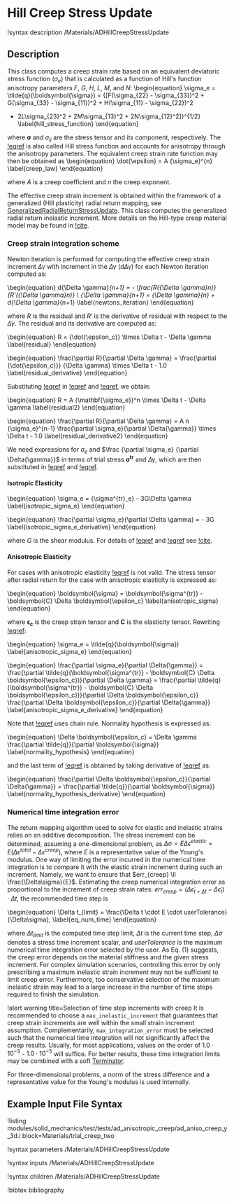 # Hill Creep Stress Update

!syntax description /Materials/ADHillCreepStressUpdate

## Description

This class computes a creep strain rate based on an equivalent deviatoric stress function (${\sigma_e}$) that
is calculated as a function of Hill's function anisotropy parameters $F$, $G$, $H$, $L$, $M$, and $N$:
\begin{equation}
\sigma_e = \tilde{q}(\boldsymbol{\sigma}) = {[F(\sigma_{22} - \sigma_{33})^2 + G(\sigma_{33} - \sigma_{11})^2 + H(\sigma_{11} - \sigma_{22})^2
+ 2L\sigma_{23}^2 + 2M\sigma_{13}^2 + 2N\sigma_{12}^2]}^{1/2}
\label{hill_stress_function}
\end{equation}

where $\boldsymbol{\sigma}$ and $\sigma_{ij}$ are the stress tensor and its component, respectively. The [!eqref](hill_stress_function) is also called Hill stress function and accounts for anisotropy through the anisotropy parameters. The equivalent creep strain rate function may then be obtained as
\begin{equation}
\dot{\epsilon} = A {\sigma_e}^{n}
\label{creep_law}
\end{equation}

where $A$ is a creep coefficient and $n$ the creep exponent.

The effective creep strain increment is obtained within the framework of a generalized (Hill plasticity) radial return mapping, see
[GeneralizedRadialReturnStressUpdate](/GeneralizedRadialReturnStressUpdate.md). This class computes the
generalized radial return inelastic increment. More details on the Hill-type creep material model may be found in [!cite](stewart2011anisotropic).


### Creep strain integration scheme

Newton iteration is performed for computing the effective creep strain increment $\Delta \gamma$ with increment in the $\Delta \gamma$ (d$\Delta \gamma$) for each Newton iteration computed as:

\begin{equation}
d{\Delta \gamma}_{n+1} = - \frac{R({\Delta \gamma}_n)}{R'({\Delta \gamma}_n)} \\
{\Delta \gamma}_{n+1} = {\Delta \gamma}_{n} + d{\Delta \gamma}_{n+1}
\label{newtons_iteration}
\end{equation}

where $R$ is the residual and $R'$ is the derivative of residual with respect to the ${\Delta \gamma}$. The residual and its derivative are computed as:

\begin{equation}
R = {\dot{\epsilon_c}} \times \Delta t - \Delta \gamma
\label{residual}
\end{equation}

\begin{equation}
\frac{\partial R}{\partial \Delta \gamma} = \frac{\partial {\dot{\epsilon_c}}} {\Delta \gamma} \times \Delta t - 1.0
\label{residual_derivative}
\end{equation}

Substituting [!eqref](creep_law) in [!eqref](residual) and [!eqref](residual_derivative), we obtain:

\begin{equation}
R = A {\mathbf{\sigma_e}}^n \times \Delta t - \Delta \gamma
\label{residual2}
\end{equation}

\begin{equation}
\frac{\partial R}{\partial \Delta \gamma} = A n {\sigma_e}^{n-1} \frac{\partial \sigma_e}{\partial \Delta{\gamma}} \times \Delta t - 1.0
\label{residual_derivative2}
\end{equation}

We need expressions for $\sigma_e$ and $\frac {\partial \sigma_e} {\partial \Delta{\gamma}}$ in terms of trial stress $\mathbf{\sigma^{tr}}$ and $\Delta \gamma$, which are then substituted in [!eqref](residual2) and [!eqref](residual_derivative2).

#### Isotropic Elasticity

\begin{equation}
\sigma_e = {\sigma^{tr}_e} - 3G\Delta \gamma
\label{isotropic_sigma_e}
\end{equation}

\begin{equation}
\frac{\partial \sigma_e}{\partial \Delta \gamma} = - 3G
\label{isotropic_sigma_e_derivative}
\end{equation}

where $G$ is the shear modulus. For details of [!eqref](isotropic_sigma_e) and [!eqref](isotropic_sigma_e_derivative) see [!cite](dunne2005introduction).

#### Anisotropic Elasticity

For cases with anisotropic elasticity [!eqref](isotropic_sigma_e) is not valid. The stress tensor after radial return for the case with anisotropic elasticity is expressed as:

\begin{equation}
\boldsymbol{\sigma} = \boldsymbol{\sigma^{tr}} - \boldsymbol{C} \Delta \boldsymbol{\epsilon_c}
\label{anisotropic_sigma}
\end{equation}

where $\boldsymbol{\epsilon_c}$ is the creep strain tensor and $\boldsymbol{C}$ is the elasticity tensor. Rewriting [!eqref](hill_stress_function):

\begin{equation}
\sigma_e = \tilde{q}(\boldsymbol{\sigma})
\label{anisotropic_sigma_e}
\end{equation}

\begin{equation}
\frac{\partial \sigma_e}{\partial \Delta{\gamma}} = \frac{\partial \tilde{q}(\boldsymbol{\sigma^{tr}} - \boldsymbol{C} \Delta \boldsymbol{\epsilon_c})}{\partial \Delta \gamma} = \frac{\partial \tilde{q}(\boldsymbol{\sigma^{tr}} - \boldsymbol{C} \Delta \boldsymbol{\epsilon_c})}{\partial \Delta \boldsymbol{\epsilon_c}} \frac{\partial \Delta \boldsymbol{\epsilon_c}}{\partial \Delta{\gamma}}
\label{anisotropic_sigma_e_derivative}
\end{equation}

Note that [!eqref](anisotropic_sigma_e_derivative) uses chain rule. Normality hypothesis is expressed as:

\begin{equation}
\Delta \boldsymbol{\epsilon_c} = \Delta \gamma \frac{\partial \tilde{q}}{\partial \boldsymbol{\sigma}}
\label{normality_hypothesis}
\end{equation}

and the last term of [!eqref](anisotropic_sigma_e_derivative) is obtained by taking derivative of [!eqref](normality_hypothesis) as:

\begin{equation}
\frac{\partial \Delta \boldsymbol{\epsilon_c}}{\partial \Delta{\gamma}} = \frac{\partial \tilde{q}}{\partial \boldsymbol{\sigma}}
\label{normality_hypothesis_derivative}
\end{equation}

### Numerical time integration error

The return mapping algorithm used to solve for elastic and inelastic strains relies on an additive decomposition. The stress increment can be determined, assuming a one-dimensional problem, as $\Delta\sigma = E \Delta\epsilon^{elastic} = E (\Delta\epsilon^{total} - \Delta\epsilon^{creep})$, where $E$ is a representative value of the Young's modulus. One way of limiting the error incurred in the numerical time integration is to compare it with the elastic strain increment during such an increment. Namely, we want to ensure that $err_{creep} \ll \frac{\Delta\sigma}{E}$. Estimating the creep numerical integration error as proportional to the increment of creep strain rates: $err_{creep} = (\Delta\dot{\epsilon}_{t+\Delta t} - \Delta\dot{\epsilon}_{t}) \cdot \Delta t$, the recommended time step is

\begin{equation}
\Delta t_{limit} = \frac{\Delta t \cdot E \cdot userTolerance}{\Delta\sigma},
\label{eq_num_time}
\end{equation}

where $\Delta t_{limit}$ is the computed time step limit, $\Delta t$ is the current time step, $\Delta\sigma$ denotes a stress time increment scalar, and $userTolerance$ is the maximum numerical time integration error selected by the user. As Eq. (1) suggests, the creep error depends on the material stiffness and the given stress increment. For complex simulation scenarios, controlling this error by only prescribing a maximum inelastic strain increment may not be sufficient to limit creep error. Furthermore, too conservative selection of the maximum inelastic strain may lead to a large increase in the number of time steps required to finish the simulation.

!alert warning title=Selection of time step increments with creep
It is recommended to choose a `max_inelastic_increment` that guarantees that creep strain increments are well within the small strain increment assumption. Complementarily, `max_integration_error` must be selected such that the numerical time integration will not significantly affect the creep results. Usually, for most applications, values on the order of $1.0\cdot10^{-3}$ - $1.0\cdot10^{-5}$ will suffice. For better results, these time integration limits may be combined with a soft [Terminator](/Terminator.md).

For three-dimensional problems, a norm of the stress difference and a representative value for the Young's modulus is used internally.

## Example Input File Syntax

!listing modules/solid_mechanics/test/tests/ad_anisotropic_creep/ad_aniso_creep_y_3d.i block=Materials/trial_creep_two

!syntax parameters /Materials/ADHillCreepStressUpdate

!syntax inputs /Materials/ADHillCreepStressUpdate

!syntax children /Materials/ADHillCreepStressUpdate

!bibtex bibliography
